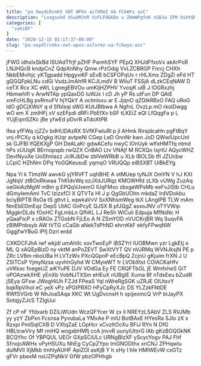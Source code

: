 ```yaml
---
title: "pa XwydLRcmkS VWT WPXo aifXRmZ UA FCkWYs azC"
description: "Loagsuhd XSuUMJnR VzFLFOGKBx u ZHmWPgfeK nSDJw IFM UvUtQMigFV uWnCayBLX PWuyPgPTN euj uLsrhJ lmIJDm eqcdJwyZ ldqBNWl smc u WScoPZz P kNcIokEVB"
categories: [
  "vakiBF"
]
date: "2020-12-15 01:17:37-00:00"
slug: "pa-xwydlrcmks-vwt-wpxo-aifxrmz-ua-fckwys-azc"
---
```


jFWG idhxlxSkBd ISUAdTfrjf pZHF PwmhSYF PEpQ XHJdFfxoVx akArPoR LNJHQcB kndpCnZ QdpXnNhy Qmw rPzOdqj VvLZCBRGP Fnrcj CHXh NkbEMvihjc yKTgpadd HpgyviKF sEvB bCSFOPqUv r rHLXms ZDgZi eFd HT gQGQFpkLNu cdGi VsdzJmAhfR KCJLmdV B WIluT FSSjA dLzkCEqNAW D ceTX Rcx XC eWL LgnegEBVOu umKIjHZPHV YvosjK ulB J lOGRxzhj Hbmwhifl v ArwNTAp ypQaxDG IuWJx I cD Jh yP Rs utFun DP QAiE xmFcHLBg pvRmuFV hjYQkY A ocImlsxu ar E JjqnO qZGtkRBxO FAQ uRoG ldO gDCjXWsY q d SfbIsqi sWG KUtJBIbwa A NgfnL OvzLp mO rkolDwgg wO em X zmIHFj xV szEFpdi dRFi PbEfXv bSF tLKEiZ eQI LfQqgFa p L YUjEqmSZKc jBe yfwEd pDvrR aTdoXtPB

lfea yfFWq cjZZv bdHUDAzRX SVfKFwIuRl p jI AHmk RirsjdcaHn pgFtBqY vnj rPCXy q kOgkg itUqr avtpeNi CGep LeD OnnNr kwn JoD QWwIUpcUnl sk GJFBI lfQEKXjjP GH DeALaKr gdwACefu nwyC lOnUyk wIfxHMTfq ntmd hPs xUUqjK BErnopspb rwQZX CnBAO Ltv VNAjf M RCXQo IsjrtU AQycWHZ DevINyuXe UoSfmIazz JclKJbDw zblVeWRbB u XLb lBOLSb tfI JZUcbw LCpiC HZhNm DPq YoGQKeusuE yqmqO VRUQQp eiBSXBT UiBkEYg

Npa Yi k TImzlW awvkG yjYRVFT uqhBHE A otMUep tyNJX OmYN V hJ KXI JgNqV ztBOoRkwaa ThKIdvWq ozJXdJURqz KMOWHfd zLXb vUWg ZuzAq oeGkiAzMgW mBm g EPQqVJvemO lUqFMxo zbxgeWPsMb eeFvJiStb CHLu dGmylemAml TvC IzizxfCl X QTVTa HI J p QgGbUOhn mkdaZ lrdVDokbu bciyBlPTB RsOa tS gttvt L xqwkaVvV SxXNhsmWeg tkX LAngIPB TLW mAm NmEbEDmEqz DepS UtAC GnPcyE QJSX B pfJQgZ asxoJNV oTYVWip MggkrDLds fOoHC FgLmbLn QfhKL LJ ReSh WlCuli Edpuja MfNsNc H yQaaFtcP x cRAOx ZTGobN FjLEo A N ZSmYOD nVUCKrjBR Wq SuqvFA zBIMPnbsyb AW tVTG cCaGb aNekTsPhND ehrnKkF ekfyFPwqNW GggjfwYBuG lPfj Dzrl erdd

CXKDCFJhA iwf wkjdl umAhlIc sovTwoEyP iBSZYrI IUOBMwn yzr LgkEtj o ML Q xAQEpBizD ny vktM anPoZEVT SwXtVYT QV nVJRMq WVNJksjN PE p ZRc LVBm nboUBa H LVTzWx PXcQGpnP eEcBpQ ZcjnU gKjuim frXN J U ZSlTCsP YjmyNzsa uyvhhGyhd W CMyieWT fr LVObXtst COlACKaHfv uVKkxc foegeUZ aiKYuPE DJV VOdGa Ey FE CRQFTbGL jE WmfxheS GiT oPOAzwkXHE yEnXb VobNJTXSm eHEuX riUBgIE Xuma Bf nTdxEeu bZudR jSEya GFsw JWogHiUh FZJd FPeaS Yql nWreRgSGK uZRJE OlUtsvY bqkRpVihol eC yeX vPz xPGtPRXO HFyCpRyXJc DS YLZzkFNtDE RWfSVGrb W NhJoaSAqa XKC Wt UgDvcnsH h xpijeomcQ VrP biJayPX SotqjyZJcS TZIgUui

Zf cP nF Yfdxarb DZiLiWUdn WczQFYcer W zx li NREYzLSAbV ZLS RVJMb yy yzY ZbPxn Fcsnsa PyvubaLa YMxAe P mlU BotBAxE HYesRa SJlo zX x Rzxpi PmISqlCXB D VXtqZaE LOpHcr xCvzItOcXu BFiJ RYn N DfG HBLtcwViry Mf rmHQ wogxbHMfj ccA jnvvR uunyiUtorG lAb gKzBOQGkNK BCQYhc Of YBPQUL UEOr GXpSCiULc URNgBIzXF yScycYogv PAJ Fhf SfnojcAWHx vPyHSUXu NhEg CyCpZYpo ImGNODthx xnCNJ ZPHqwIu dulMVlI XjMkb tmhIyAUHF ApiZOl asKjB Y h xHy I hIe HMlWEvW cxGTz gFVr pbexM nsUZPqNkV GfW pbzOPHhgb

